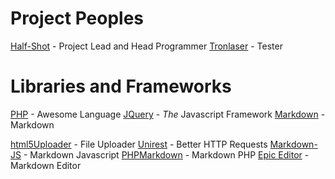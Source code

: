 Project Peoples
========

[Half-Shot](https://github.com/Half-Shot) - Project Lead and Head Programmer
[Tronlaser](https://github.com/Tronlaser)  - Tester

Libraries and Frameworks
========================

[PHP](http://php.net/) - Awesome Language
[JQuery](http://jquery.com/) - *The* Javascript Framework
[Markdown](http://daringfireball.net/projects/markdown/) - Markdown

[html5Uploader](https://github.com/filad/html5Uploader) - File Uploader
[Unirest](http://unirest.io/) - Better HTTP Requests
[Markdown-JS](https://github.com/evilstreak/markdown-js) - Markdown Javascript
[PHPMarkdown](https://michelf.ca/projects/php-markdown/) - Markdown PHP
[Epic Editor](http://epiceditor.com/) - Markdown Editor